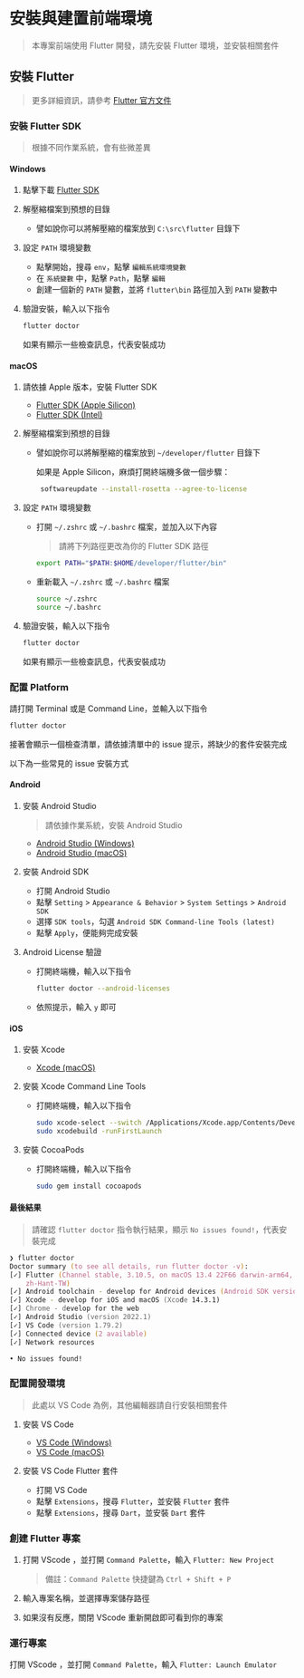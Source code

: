 # 安裝與建置前端環境

> 本專案前端使用 Flutter 開發，請先安裝 Flutter 環境，並安裝相關套件

## 安裝 Flutter

> 更多詳細資訊，請參考 [Flutter 官方文件](https://flutter.dev/docs/get-started/install)

### 安裝 Flutter SDK

> 根據不同作業系統，會有些微差異

#### Windows

1. 點擊下載 [Flutter SDK](https://storage.googleapis.com/flutter_infra_release/releases/stable/windows/flutter_windows_3.10.5-stable.zip)

2. 解壓縮檔案到預想的目錄

    - 譬如說你可以將解壓縮的檔案放到 `C:\src\flutter` 目錄下

3. 設定 `PATH` 環境變數

    - 點擊開始，搜尋 `env`，點擊 `編輯系統環境變數`
    - 在 `系統變數` 中，點擊 `Path`，點擊 `編輯`
    - 創建一個新的 `PATH` 變數，並將 `flutter\bin` 路徑加入到 `PATH` 變數中

4. 驗證安裝，輸入以下指令

    ```bash
    flutter doctor
    ```

    如果有顯示一些檢查訊息，代表安裝成功

#### macOS

1. 請依據 Apple 版本，安裝 Flutter SDK

   - [Flutter SDK (Apple Silicon)](https://storage.googleapis.com/flutter_infra_release/releases/stable/macos/flutter_macos_arm64_3.10.5-stable.zip)
   - [Flutter SDK (Intel)](https://storage.googleapis.com/flutter_infra_release/releases/stable/macos/flutter_macos_3.10.5-stable.zip)

2. 解壓縮檔案到預想的目錄

    - 譬如說你可以將解壓縮的檔案放到 `~/developer/flutter` 目錄下

        如果是 Apple Silicon，麻煩打開終端機多做一個步驟：

        ```bash
         softwareupdate --install-rosetta --agree-to-license
        ```

3. 設定 `PATH` 環境變數

    - 打開 `~/.zshrc` 或 `~/.bashrc` 檔案，並加入以下內容

        > 請將下列路徑更改為你的 Flutter SDK 路徑

        ```bash
        export PATH="$PATH:$HOME/developer/flutter/bin"
        ```

    - 重新載入 `~/.zshrc` 或 `~/.bashrc` 檔案

        ```bash
        source ~/.zshrc
        source ~/.bashrc
        ```

4. 驗證安裝，輸入以下指令

    ```bash
    flutter doctor
    ```

    如果有顯示一些檢查訊息，代表安裝成功

### 配置 Platform

請打開 Terminal 或是 Command Line，並輸入以下指令

```bash
flutter doctor
```

接著會顯示一個檢查清單，請依據清單中的 issue 提示，將缺少的套件安裝完成

以下為一些常見的 issue 安裝方式

#### Android

1. 安裝 Android Studio

    > 請依據作業系統，安裝 Android Studio

    - [Android Studio (Windows)](https://developer.android.com/studio)
    - [Android Studio (macOS)](https://developer.android.com/studio)

2. 安裝 Android SDK

    - 打開 Android Studio
    - 點擊 `Setting` > `Appearance & Behavior` > `System Settings` > `Android SDK`
    - 選擇 `SDK tools`，勾選 `Android SDK Command-line Tools (latest)`
    - 點擊 `Apply`，便能夠完成安裝

3. Android License 驗證

    - 打開終端機，輸入以下指令

        ```bash
        flutter doctor --android-licenses
        ```

    - 依照提示，輸入 `y` 即可

#### iOS

1. 安裝 Xcode

    - [Xcode (macOS)](https://developer.apple.com/xcode/)

2. 安裝 Xcode Command Line Tools

    - 打開終端機，輸入以下指令

        ```bash
        sudo xcode-select --switch /Applications/Xcode.app/Contents/Developer
        sudo xcodebuild -runFirstLaunch
        ```

3. 安裝 CocoaPods

    - 打開終端機，輸入以下指令

        ```bash
        sudo gem install cocoapods
        ```

#### 最後結果

> 請確認 `flutter doctor` 指令執行結果，顯示 `No issues found!`，代表安裝完成

```zsh
❯ flutter doctor
Doctor summary (to see all details, run flutter doctor -v):
[✓] Flutter (Channel stable, 3.10.5, on macOS 13.4 22F66 darwin-arm64, locale
    zh-Hant-TW)
[✓] Android toolchain - develop for Android devices (Android SDK version 33.0.1)
[✓] Xcode - develop for iOS and macOS (Xcode 14.3.1)
[✓] Chrome - develop for the web
[✓] Android Studio (version 2022.1)
[✓] VS Code (version 1.79.2)
[✓] Connected device (2 available)
[✓] Network resources

• No issues found!
```

### 配置開發環境

> 此處以 VS Code 為例，其他編輯器請自行安裝相關套件

1. 安裝 VS Code

    - [VS Code (Windows)](https://code.visualstudio.com/)
    - [VS Code (macOS)](https://code.visualstudio.com/)

2. 安裝 VS Code Flutter 套件

    - 打開 VS Code
    - 點擊 `Extensions`，搜尋 `Flutter`，並安裝 `Flutter` 套件
    - 點擊 `Extensions`，搜尋 `Dart`，並安裝 `Dart` 套件

### 創建 Flutter 專案

1. 打開 VScode ，並打開 `Command Palette`，輸入 `Flutter: New Project`

   > 備註：`Command Palette` 快捷鍵為 `Ctrl + Shift + P`

2. 輸入專案名稱，並選擇專案儲存路徑

3. 如果沒有反應，關閉 VScode 重新開啟即可看到你的專案

### 運行專案

打開 VScode ，並打開 `Command Palette`，輸入 `Flutter: Launch Emulator`

